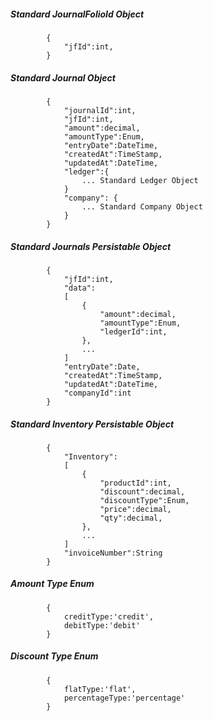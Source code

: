 ##### Standard JournalFolioId Object
			{
            	"jfId":int,
            }
			
##### Standard Journal Object
			{
				"journalId":int,
            	"jfId":int,
				"amount":decimal,
				"amountType":Enum,
				"entryDate":DateTime,
				"createdAt":TimeStamp,
				"updatedAt":DateTime,
				"ledger":{
					... Standard Ledger Object
				}
				"company": {
					... Standard Company Object
				}
            }
			
##### Standard Journals Persistable Object
			{
            	"jfId":int,
				"data":
				[
					{
						"amount":decimal,
						"amountType":Enum,
						"ledgerId":int,	
					},
					...
				]
				"entryDate":Date,
                "createdAt":TimeStamp,
                "updatedAt":DateTime,
                "companyId":int
			}
##### Standard Inventory Persistable Object
			{
				"Inventory":
				[
					{
						"productId":int,
						"discount":decimal,
						"discountType":Enum,
						"price":decimal,
						"qty":decimal,
					},
					...
				]
				"invoiceNumber":String
			}
##### Amount Type Enum
			{
				creditType:'credit',
				debitType:'debit'
			}
##### Discount Type Enum
			{
				flatType:'flat',
				percentageType:'percentage'
			}